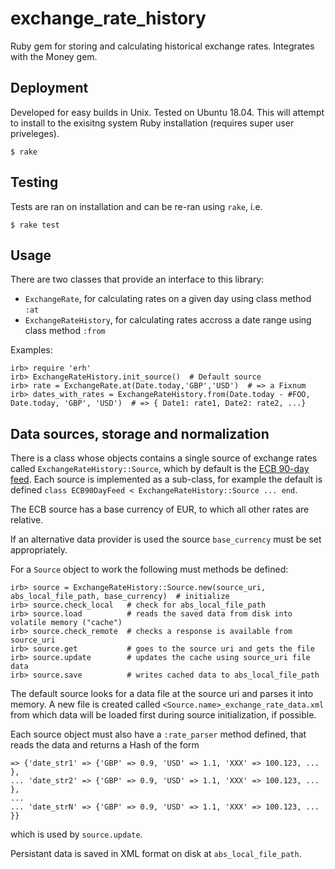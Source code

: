 # exchange_rate_history
Ruby gem for storing and calculating historical exchange rates. Integrates with the Money gem.


## Deployment

Developed for easy builds in Unix. Tested on Ubuntu 18.04. This will attempt to install to the exisitng system Ruby installation (requires super user priveleges).

```
$ rake
```


## Testing

Tests are ran on installation and can be re-ran using `rake`, i.e.

```
$ rake test
```


## Usage

There are two classes that provide an interface to this library:
 - `ExchangeRate`, for calculating rates on a given day using class method `:at`
 - `ExchangeRateHistory`, for calculating rates accross a date range using class method `:from`
 
Examples:
```
irb> require 'erh'
irb> ExchangeRateHistory.init_source()  # Default source
irb> rate = ExchangeRate.at(Date.today,'GBP','USD')  # => a Fixnum
irb> dates_with_rates = ExchangeRateHistory.from(Date.today - #FOO, Date.today, 'GBP', 'USD')  # => { Date1: rate1, Date2: rate2, ...}
```


## Data sources, storage and normalization

There is a class whose objects contains a single source of exchange rates called `ExchangeRateHistory::Source`, which by default is the [ECB 90-day feed](https://www.ecb.europa.eu/stats/eurofxref/eurofxref-hist-90d.xml). Each source is implemented as a sub-class, for example the default is defined `class ECB90DayFeed < ExchangeRateHistory::Source ... end`.

The ECB source has a base currency of EUR, to which all other rates are relative.

If an alternative data provider is used the source `base_currency` must be set appropriately.

For a `Source` object to work the following must methods be defined:
```
irb> source = ExchangeRateHistory::Source.new(source_uri, abs_local_file_path, base_currency)  # initialize
irb> source.check_local   # check for abs_local_file_path
irb> source.load          # reads the saved data from disk into volatile memory ("cache")
irb> source.check_remote  # checks a response is available from source_uri
irb> source.get           # goes to the source uri and gets the file
irb> source.update        # updates the cache using source_uri file data
irb> source.save          # writes cached data to abs_local_file_path
```

The default source looks for a data file at the source uri and parses it into memory. A new file is created called `<Source.name>_exchange_rate_data.xml` from which data will be loaded first during source initialization, if possible.

Each source object must also have a `:rate_parser` method defined, that reads the data and returns a Hash of the form
```
=> {'date_str1' => {'GBP' => 0.9, 'USD' => 1.1, 'XXX' => 100.123, ... },
... 'date_str2' => {'GBP' => 0.9, 'USD' => 1.1, 'XXX' => 100.123, ... },
...
... 'date_strN' => {'GBP' => 0.9, 'USD' => 1.1, 'XXX' => 100.123, ... }}
```
which is used by `source.update`.

Persistant data is saved in XML format on disk at `abs_local_file_path`.
